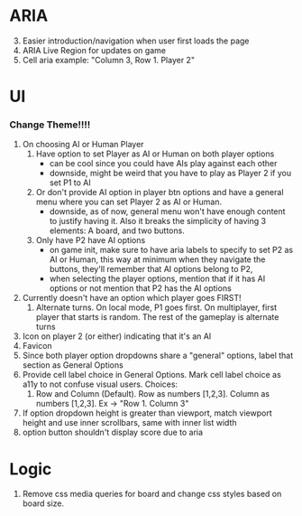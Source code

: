 # ARIA

3. Easier introduction/navigation when user first loads the page
4. ARIA Live Region for updates on game
5. Cell aria example: "Column 3, Row 1. Player 2"

# UI

### Change Theme!!!!

1. On choosing AI or Human Player
   1. Have option to set Player as AI or Human on both player options
      - can be cool since you could have AIs play against each other
      - downside, might be weird that you have to play as Player 2 if you set P1 to AI
   2. Or don't provide AI option in player btn options and have a general menu where you can set Player 2 as AI or Human.
      - downside, as of now, general menu won't have enough content to justify having it. Also it breaks the simplicity of having 3 elements: A board, and two buttons.
   3. Only have P2 have AI options
      - on game init, make sure to have aria labels to specify to set P2 as AI or Human, this way at minimum when they navigate the buttons, they'll remember that AI options belong to P2,
      - when selecting the player options, mention that if it has AI options or not mention that P2 has the AI options
2. Currently doesn't have an option which player goes FIRST!
   1. Alternate turns. On local mode, P1 goes first. On multiplayer, first player that starts is random. The rest of the gameplay is alternate turns
3. Icon on player 2 (or either) indicating that it's an AI
4. Favicon
5. Since both player option dropdowns share a "general" options, label that section as General Options
6. Provide cell label choice in General Options. Mark cell label choice as a11y to not confuse visual users. Choices:
   1. Row and Column (Default). Row as numbers [1,2,3]. Column as numbers [1,2,3]. Ex -> "Row 1. Column 3"
7. If option dropdown height is greater than viewport, match viewport height and use inner scrollbars, same with inner list width
8. option button shouldn't display score due to aria

# Logic

1. Remove css media queries for board and change css styles based on board size.
